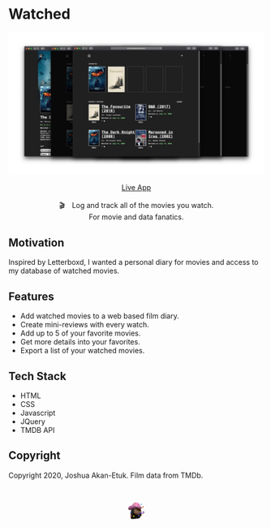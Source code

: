 # Watched
<a href="https://joshuaakanetuk.github.io/watched" title="Use Watched Now!">
  <img src="assets/2.jpg" title="Screenshot of application.">
</a>

 <p align="center"><a href="https://joshuaakanetuk.github.io/watched">Live App</a><br><br>🎬 Log and track all of the movies you watch.<br>For movie and data fanatics.</p>

## Motivation
Inspired by Letterboxd, I wanted a personal diary for movies and access to my database of watched movies.

## Features
- Add watched movies to a web based film diary.
- Create mini-reviews with every watch.
- Add up to 5 of your favorite movies.
- Get more details into your favorites.
- Export a list of your watched movies.

## Tech Stack
- HTML
- CSS
- Javascript
- JQuery
- TMDB API

## Copyright
Copyright 2020, Joshua Akan-Etuk. Film data from TMDb.

<br>

<p align="center"><a href="https://joshuaakanetuk.com" title="Joshua Akan-Etuk">
  <img src="assets/favicon.png" alt="">
</a></p>
